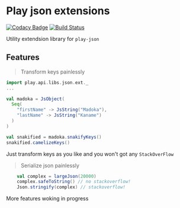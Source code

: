 # Play json extensions

[![Codacy Badge](https://www.codacy.com/project/badge/78e7bfbede6b4032804a8c741b0bcd5c)](https://www.codacy.com/app/jilen-zhang/play-json-ext)
[![Build Status](https://travis-ci.org/scalax/play-json-ext.svg)](https://travis-ci.org/scalax/play-json-ext)

Utility extendsion library for `play-json`

## Features

> Transform keys painlessly

```scala
import play.api.libs.json.ext._
...

val madoka = JsObject(
  Seq(
    "firstName" -> JsString("Madoka"),
    "lastName" -> JsString("Kaname")
  )
)

val snakified = madoka.snakifyKeys()
snakified.camelizeKeys()

```

Just transform keys as you like and you won't got any `StackOverFlow`

> Serialize json painlessly

```scala
    val complex = largeJson(20000)
    complex.safeToString() // no stackoverflow!
    Json.stringify(complex) // stackoverflow!
```


More features woking in progress
